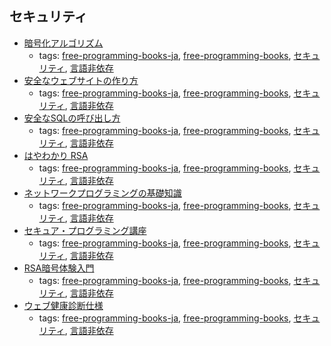 セキュリティ 
---
* [暗号化アルゴリズム](http://fussy.web.fc2.com/algo/algo9-1.htm)
    * tags: [free-programming-books-ja](../tags/free-programming-books-ja.md), [free-programming-books](../tags/free-programming-books.md), [セキュリティ](../tags/セキュリティ.md), [言語非依存](../tags/言語非依存.md)
* [安全なウェブサイトの作り方](http://www.ipa.go.jp/files/000017316.pdf)
    * tags: [free-programming-books-ja](../tags/free-programming-books-ja.md), [free-programming-books](../tags/free-programming-books.md), [セキュリティ](../tags/セキュリティ.md), [言語非依存](../tags/言語非依存.md)
* [安全なSQLの呼び出し方](http://www.ipa.go.jp/files/000017320.pdf)
    * tags: [free-programming-books-ja](../tags/free-programming-books-ja.md), [free-programming-books](../tags/free-programming-books.md), [セキュリティ](../tags/セキュリティ.md), [言語非依存](../tags/言語非依存.md)
* [はやわかり RSA](http://www.mew.org/~kazu/doc/rsa.html)
    * tags: [free-programming-books-ja](../tags/free-programming-books-ja.md), [free-programming-books](../tags/free-programming-books.md), [セキュリティ](../tags/セキュリティ.md), [言語非依存](../tags/言語非依存.md)
* [ネットワークプログラミングの基礎知識](http://x68000.q-e-d.net/~68user/net/)
    * tags: [free-programming-books-ja](../tags/free-programming-books-ja.md), [free-programming-books](../tags/free-programming-books.md), [セキュリティ](../tags/セキュリティ.md), [言語非依存](../tags/言語非依存.md)
* [セキュア・プログラミング講座](http://www.ipa.go.jp/security/awareness/vendor/programmingv2/index.html)
    * tags: [free-programming-books-ja](../tags/free-programming-books-ja.md), [free-programming-books](../tags/free-programming-books.md), [セキュリティ](../tags/セキュリティ.md), [言語非依存](../tags/言語非依存.md)
* [RSA暗号体験入門](http://www.cybersyndrome.net/rsa/)
    * tags: [free-programming-books-ja](../tags/free-programming-books-ja.md), [free-programming-books](../tags/free-programming-books.md), [セキュリティ](../tags/セキュリティ.md), [言語非依存](../tags/言語非依存.md)
* [ウェブ健康診断仕様](http://www.ipa.go.jp/files/000017319.pdf)
    * tags: [free-programming-books-ja](../tags/free-programming-books-ja.md), [free-programming-books](../tags/free-programming-books.md), [セキュリティ](../tags/セキュリティ.md), [言語非依存](../tags/言語非依存.md)
